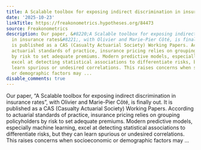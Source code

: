 ```yaml
---
title: A Scalable toolbox for exposing indirect discrimination in insurance rates
date: '2025-10-23'
linkTitle: https://freakonometrics.hypotheses.org/84473
source: Freakonometrics
description: Our paper, &#8220;A Scalable toolbox for exposing indirect discrimination
  in insurance rates&#8221;, with Olivier and Marie-Pier Côté, is finally out. It
  is published as a CAS (Casualty Actuarial Society) Working Papers. According to
  actuarial standards of practice, insurance pricing relies on grouping policyholders
  by risk to set adequate premiums. Modern predictive models, especially machine learning,
  excel at detecting statistical associations to differentiate risks, but they can
  learn spurious or undesired correlations. This raises concerns when socioeconomic
  or demographic factors may ...
disable_comments: true
---
```

Our paper, &#8220;A Scalable toolbox for exposing indirect discrimination in insurance rates&#8221;, with Olivier and Marie-Pier Côté, is finally out. It is published as a CAS (Casualty Actuarial Society) Working Papers. According to actuarial standards of practice, insurance pricing relies on grouping policyholders by risk to set adequate premiums. Modern predictive models, especially machine learning, excel at detecting statistical associations to differentiate risks, but they can learn spurious or undesired correlations. This raises concerns when socioeconomic or demographic factors may ...